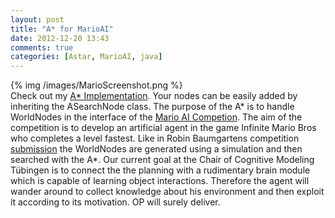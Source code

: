 ```yaml
---
layout: post
title: "A* for MarioAI"
date: 2012-12-20 13:43
comments: true
categories: [Astar, MarioAI, java]
---
```

{% img /images/MarioScreenshot.png %}  
Check out my <a href="https://github.com/jonasnick/A-star">A\* Implementation</a>. 
Your nodes can be easily added by inheriting the ASearchNode class. 
The purpose of the A\* is to handle WorldNodes in the interface of the <a href="http://www.marioai.org">Mario AI Competion</a>. 
The aim of the competition is to develop an artificial agent in the game Infinite Mario Bros who completes a level fastest.
Like in Robin Baumgartens competition <a href="https://www.youtube.com/watch?v=DlkMs4ZHHr8">submission</a> the WorldNodes are generated using a simulation and then searched with the A\*. 
Our current goal at the Chair of Cognitive Modeling Tübingen is to connect the the planning with a rudimentary brain module which is capable of learning object interactions. 
Therefore the agent will wander around to collect knowledge about his environment and then exploit it according to its motivation. OP will surely deliver.
